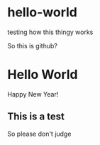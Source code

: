 # hello-world
testing how this thingy works

So this is github?
<h1>Hello World</h1>
    Happy New Year!
<h2> This is a test</h2>
      So please don't judge
